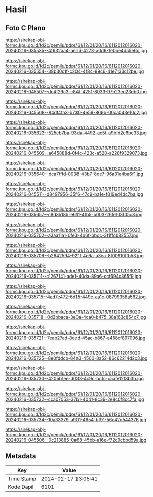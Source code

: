 # Hasil

## Foto C Plano

https://sirekap-obj-formc.kpu.go.id/fd2c/pemilu/pdpr/61/12/01/20/16/6112012016020-20240216-035535--4f632aa4-aead-4273-a0d6-1e0be4d55e6c.jpg

https://sirekap-obj-formc.kpu.go.id/fd2c/pemilu/pdpr/61/12/01/20/16/6112012016020-20240216-035554--38b30c1f-c204-4f84-89c6-41e7133c12be.jpg

https://sirekap-obj-formc.kpu.go.id/fd2c/pemilu/pdpr/61/12/01/20/16/6112012016020-20240216-045507--dc4f29c3-c84f-4251-8033-97b23ed23db0.jpg

https://sirekap-obj-formc.kpu.go.id/fd2c/pemilu/pdpr/61/12/01/20/16/6112012016020-20240216-045508--84df4fa3-b730-4e59-869b-00ca043e10c2.jpg

https://sirekap-obj-formc.kpu.go.id/fd2c/pemilu/pdpr/61/12/01/20/16/6112012016020-20240216-035623--525eb7ba-93da-4492-ac5f-a9bfd2e6be33.jpg

https://sirekap-obj-formc.kpu.go.id/fd2c/pemilu/pdpr/61/12/01/20/16/6112012016020-20240216-045509--a645888d-0f4c-423c-a520-a228f9329073.jpg

https://sirekap-obj-formc.kpu.go.id/fd2c/pemilu/pdpr/61/12/01/20/16/6112012016020-20240216-035640--dca7fffd-0038-43b7-8de7-96a31e4ba6f1.jpg

https://sirekap-obj-formc.kpu.go.id/fd2c/pemilu/pdpr/61/12/01/20/16/6112012016020-20240216-045511--d8497956-35f6-47c9-ba1e-f819ed4dc7ba.jpg

https://sirekap-obj-formc.kpu.go.id/fd2c/pemilu/pdpr/61/12/01/20/16/6112012016020-20240216-035657--c8d35185-e611-4fb5-b003-26fe103f05c8.jpg

https://sirekap-obj-formc.kpu.go.id/fd2c/pemilu/pdpr/61/12/01/20/16/6112012016020-20240216-035702--a3aa11a1-0fe3-4b6f-bbdc-3f1ffdb82557.jpg

https://sirekap-obj-formc.kpu.go.id/fd2c/pemilu/pdpr/61/12/01/20/16/6112012016020-20240216-035706--b2642594-921f-4c6a-a3ea-8f00910ffb53.jpg

https://sirekap-obj-formc.kpu.go.id/fd2c/pemilu/pdpr/61/12/01/20/16/6112012016020-20240216-035711--c1267141-ade1-40da-89a6-ccf694c365f9.jpg

https://sirekap-obj-formc.kpu.go.id/fd2c/pemilu/pdpr/61/12/01/20/16/6112012016020-20240216-035715--4ad7e472-6d15-449c-aa1c-08799358a562.jpg

https://sirekap-obj-formc.kpu.go.id/fd2c/pemilu/pdpr/61/12/01/20/16/6112012016020-20240216-035718--0d2bbaca-3e0a-4ca0-b475-38a163c854c7.jpg

https://sirekap-obj-formc.kpu.go.id/fd2c/pemilu/pdpr/61/12/01/20/16/6112012016020-20240216-035721--7eab27ad-8ced-45ac-b867-a458cf897096.jpg

https://sirekap-obj-formc.kpu.go.id/fd2c/pemilu/pdpr/61/12/01/20/16/6112012016020-20240216-035725--8e0fddcb-84a3-4500-8a52-86c62214d2c3.jpg

https://sirekap-obj-formc.kpu.go.id/fd2c/pemilu/pdpr/61/12/01/20/16/6112012016020-20240216-035730--4205b1ee-d033-4c9c-bc1c-c5afe12f8b3b.jpg

https://sirekap-obj-formc.kpu.go.id/fd2c/pemilu/pdpr/61/12/01/20/16/6112012016020-20240216-035732--cca07053-37b1-4041-8c39-2e8c0f8cc7fa.jpg

https://sirekap-obj-formc.kpu.go.id/fd2c/pemilu/pdpr/61/12/01/20/16/6112012016020-20240216-035734--10a33379-a901-4654-bf91-56c42d544376.jpg

https://sirekap-obj-formc.kpu.go.id/fd2c/pemilu/pdpr/61/12/01/20/16/6112012016020-20240216-045506--0c213885-0a68-45bb-a16e-f72c9cbbd59a.jpg


## Metadata

| Key        | Value               |
| ---------- | ------------------- |
| Time Stamp | 2024-02-17 13:05:41 |
| Kode Dapil | 6101                |




